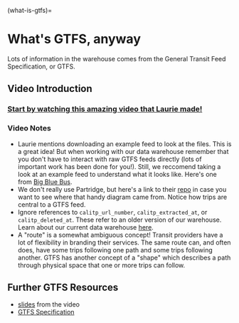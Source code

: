 (what-is-gtfs)=
# What's GTFS, anyway

Lots of information in the warehouse comes from the General Transit Feed Specification, or GTFS.

## Video Introduction

### [Start by watching this amazing video that Laurie made!](https://www.youtube.com/watch?v=Us6j5GYoLtk)

### Video Notes

* Laurie mentions downloading an example feed to look at the files. This is a great idea! But when working with our data warehouse remember that you don't have to interact with raw GTFS feeds directly (lots of important work has been done for you!). Still, we reccomend taking a look at an example feed to understand what it looks like. Here's one from [Big Blue Bus](http://gtfs.bigbluebus.com/current.zip).
* We don't really use Partridge, but here's a link to their [repo](https://github.com/remix/partridge) in case you want to see where that handy diagram came from. Notice how trips are central to a GTFS feed.
* Ignore references to `calitp_url_number`, `calitp_extracted_at`, or `calitp_deleted_at`. These refer to an older version of our warehouse. Learn about our current data warehouse [here](warehouse-starter-kit-page).
* A "route" is a somewhat ambiguous concept! Transit providers have a lot of flexibility in branding their services. The same route can, and often does, have some trips following one path and some trips following another. GTFS has another concept of a "shape" which describes a path through physical space that one or more trips can follow.

## Further GTFS Resources

* [slides](https://docs.google.com/presentation/d/1fqIeXevb18T5s5k6XPxFbVEMHBPybeV29rFoFXROCw8/) from the video
* [GTFS Specification](https://gtfs.org)